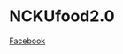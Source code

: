 # NCKUfood2.0
[Facebook](https://www.facebook.com/pg/%E6%88%90%E5%A4%A7%E5%89%A9%E9%A3%9F%E9%80%9A%E7%9F%A5-114296172617084/about/?ref=page_internal)
